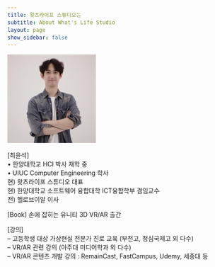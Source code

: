 ```yaml
---
title: 왓츠라이프 스튜디오는
subtitle: About What's Life Studio
layout: page
show_sidebar: false
---
```


![profile](./img/profile.jpg)

[최윤석]  
• 한양대학교 HCI 박사 재학 중  
• UIUC Computer Engineering 학사  
현) 왓츠라이프 스튜디오 대표  
현) 한양대학교 소프트웨어 융합대학 ICT융합학부 겸임교수  
전) 헬로브이알 이사  
 
[Book] 
손에 잡히는 유니티 3D VR/AR 출간  
  
[강의]  
– 고등학생 대상 가상현실 전문가 진로 교육 (부천고, 청심국제고 외 다수)  
– VR/AR 관련 강의 (아주대 미디어학과 외 다수)  
– VR/AR 콘텐츠 개발 강의 : RemainCast, FastCampus, Udemy, 세종대 등  
